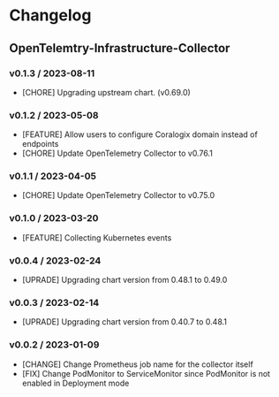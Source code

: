 # Changelog

## OpenTelemtry-Infrastructure-Collector

### v0.1.3 / 2023-08-11
* [CHORE] Upgrading upstream chart. (v0.69.0)

### v0.1.2 / 2023-05-08

* [FEATURE] Allow users to configure Coralogix domain instead of endpoints
* [CHORE] Update OpenTelemetry Collector to v0.76.1

### v0.1.1 / 2023-04-05

* [CHORE] Update OpenTelemetry Collector to v0.75.0

### v0.1.0 / 2023-03-20

* [FEATURE] Collecting Kubernetes events

### v0.0.4 / 2023-02-24

* [UPRADE] Upgrading chart version from 0.48.1 to 0.49.0

### v0.0.3 / 2023-02-14

* [UPRADE] Upgrading chart version from 0.40.7 to 0.48.1

### v0.0.2 / 2023-01-09

* [CHANGE] Change Prometheus job name for the collector itself
* [FIX] Change PodMonitor to ServiceMonitor since PodMonitor is not enabled in Deployment mode
